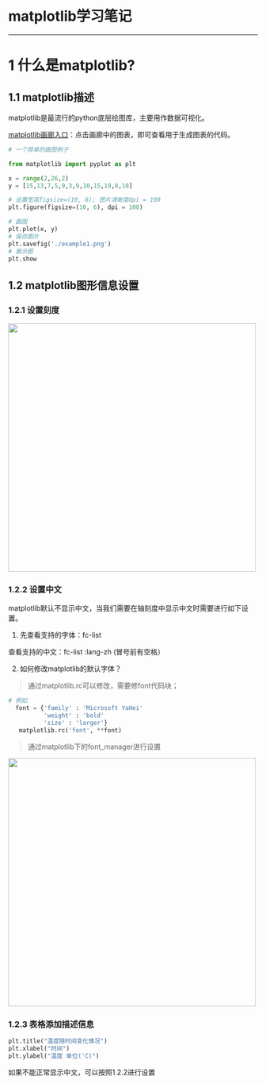 # matplotlib学习笔记
---
# 1 什么是matplotlib?
## 1.1 matplotlib描述
matplotlib是最流行的python底层绘图库，主要用作数据可视化。

[matplotlib画廊入口](https://matplotlib.org/)：点击画廊中的图表，即可查看用于生成图表的代码。

```py
# 一个简单的画图例子

from matplotlib import pyplot as plt

x = range(2,26,2)
y = [15,13,7,5,9,3,9,10,15,19,8,10]

# 设置宽高figsize=(10, 6); 图片清晰度dpi = 100
plt.figure(figsize=(10, 6), dpi = 100)

# 画图
plt.plot(x, y)
# 保存图片
plt.savefig('./example1.png')
# 展示图
plt.show
```
## 1.2 matplotlib图形信息设置
### 1.2.1 设置刻度

<img src="https://github.com/MemorialCheng/EverybodyEveryday/edit/master/数据科学/images/设置中文.png" width = "500">


### 1.2.2 设置中文
matplotlib默认不显示中文，当我们需要在轴刻度中显示中文时需要进行如下设置。
1) 先查看支持的字体：fc-list

  查看支持的中文：fc-list :lang-zh  (冒号前有空格）
  
2) 如何修改matplotlib的默认字体？

  >通过matplotlib.rc可以修改，需要修font代码块；
  ```py
  # 例如
    font = {'family' : 'Microsoft YaHei'
            'weight' : 'bold'
            'size' : 'larger'}
     matplotlib.rc('font', **font)
  ```
  >通过matplotlib下的font_manager进行设置
  <img src="https://github.com/MemorialCheng/EverybodyEveryday/edit/master/数据科学/images/设置中文.png" width = "500">
  
### 1.2.3 表格添加描述信息
```py
plt.title("温度随时间变化情况")
plt.xlabel("时间")
plt.ylabel("温度 单位('C)")
```
如果不能正常显示中文，可以按照1.2.2进行设置






